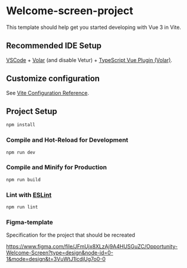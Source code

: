 # Welcome-screen-project

This template should help get you started developing with Vue 3 in Vite.

## Recommended IDE Setup

[VSCode](https://code.visualstudio.com/) + [Volar](https://marketplace.visualstudio.com/items?itemName=Vue.volar) (and disable Vetur) + [TypeScript Vue Plugin (Volar)](https://marketplace.visualstudio.com/items?itemName=Vue.vscode-typescript-vue-plugin).

## Customize configuration

See [Vite Configuration Reference](https://vitejs.dev/config/).

## Project Setup

```sh
npm install
```

### Compile and Hot-Reload for Development

```sh
npm run dev
```

### Compile and Minify for Production

```sh
npm run build
```

### Lint with [ESLint](https://eslint.org/)

```sh
npm run lint
```

### Figma-template
Specification for the project that should be recreated

https://www.figma.com/file/JFmUjx8XLzAj9A4HUSGuZC/Opportunity-Welcome-Screen?type=design&node-id=0-1&mode=design&t=3VuWtJ1lcdjUg7o0-0






